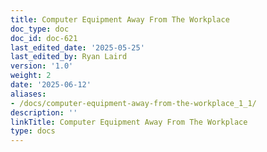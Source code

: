 ```yaml
---
title: Computer Equipment Away From The Workplace
doc_type: doc
doc_id: doc-621
last_edited_date: '2025-05-25'
last_edited_by: Ryan Laird
version: '1.0'
weight: 2
date: '2025-06-12'
aliases:
- /docs/computer-equipment-away-from-the-workplace_1_1/
description: ''
linkTitle: Computer Equipment Away From The Workplace
type: docs
---
```


<!-- Unsupported block type: unsupported -->
